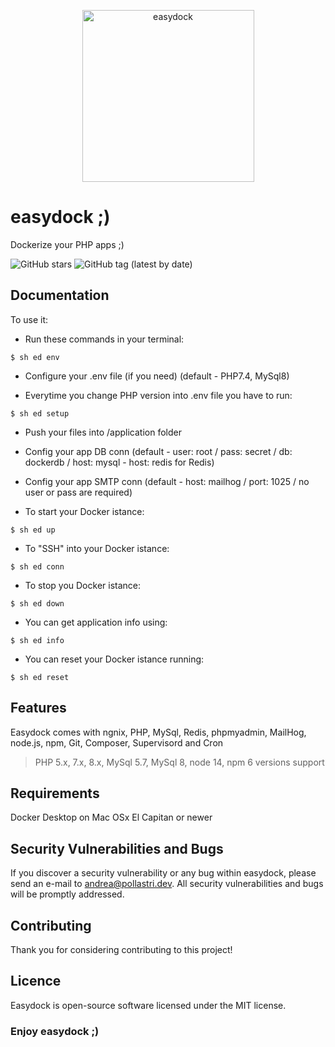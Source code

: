 <p align="center">
<img width="275" alt="easydock" src="https://github.com/andreapollastri/easydock/blob/master/easydock/utils/ed.png?raw=true">
</p>

# easydock ;)
Dockerize your PHP apps ;)

![GitHub stars](https://img.shields.io/github/stars/andreapollastri/easydock?style=social)
![GitHub tag (latest by date)](https://img.shields.io/github/v/tag/andreapollastri/easydock?label=version)

## Documentation

To use it:

- Run these commands in your terminal:
```
$ sh ed env
```

- Configure your .env file (if you need) (default - PHP7.4, MySql8)

- Everytime you change PHP version into .env file you have to run:
```
$ sh ed setup
```

- Push your files into /application folder

- Config your app DB conn (default - user: root / pass: secret / db: dockerdb / host: mysql - host: redis for Redis)

- Config your app SMTP conn (default - host: mailhog / port: 1025 / no user or pass are required)

- To start your Docker istance:
```
$ sh ed up
```

- To "SSH" into your Docker istance:
```
$ sh ed conn
```

- To stop you Docker istance:
```
$ sh ed down
```

- You can get application info using:
```
$ sh ed info
```

- You can reset your Docker istance running:
```
$ sh ed reset
```

## Features
Easydock comes with ngnix, PHP, MySql, Redis, phpmyadmin, MailHog, node.js, npm, Git, Composer, Supervisord and Cron
> PHP 5.x, 7.x, 8.x, MySql 5.7, MySql 8, node 14, npm 6 versions support

## Requirements
Docker Desktop on Mac OSx El Capitan or newer

## Security Vulnerabilities and Bugs
If you discover a security vulnerability or any bug within easydock, please send an e-mail to andrea@pollastri.dev. All security vulnerabilities and bugs will be promptly addressed.

## Contributing
Thank you for considering contributing to this project!

## Licence
Easydock is open-source software licensed under the MIT license.

### Enjoy easydock ;)
